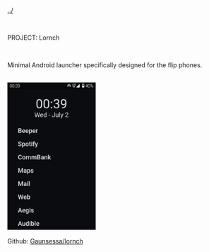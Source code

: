 [../](javascript:swapText('main'))

<br>

PROJECT: Lornch

<br>

Minimal Android launcher specifically designed for the flip phones.

<br>

<img src="https://github.com/Gaunsessa/lornch/raw/main/lornch.png" alt="lornch" width="200"/>

<br>

Github: [Gaunsessa/lornch](https://github.com/Gaunsessa/lornch)
